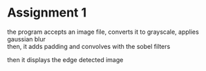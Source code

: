 # Assignment 1

the program accepts an image file, converts it to grayscale, applies gaussian blur  
then, it adds padding and convolves with the sobel filters

then it displays the edge detected image